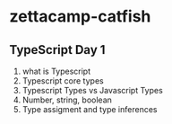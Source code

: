 # zettacamp-catfish

## TypeScript Day 1
1. what is Typescript
2. Typescript core types
3. Typescript Types vs Javascript Types
4. Number, string, boolean
5. Type assigment and type inferences
